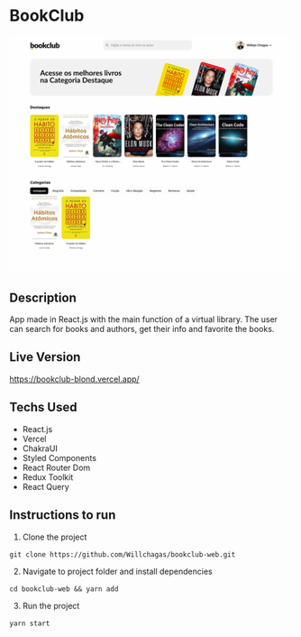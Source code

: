 # BookClub

[![BookClub Demo](/public/img/demo.png 'BookClub Demo')](https://github.com/Willchagas/bookclub-web/blob/main/public/img/demo.png)

## Description

App made in React.js with the main function of a virtual library.
The user can search for books and authors, get their info and favorite the books.

## Live Version

<https://bookclub-blond.vercel.app/>

## Techs Used

- React.js
- Vercel
- ChakraUI
- Styled Components
- React Router Dom
- Redux Toolkit
- React Query

## Instructions to run

1. Clone the project

```
git clone https://github.com/Willchagas/bookclub-web.git
```

2. Navigate to project folder and install dependencies

```
cd bookclub-web && yarn add
```

3. Run the project

```
yarn start
```
